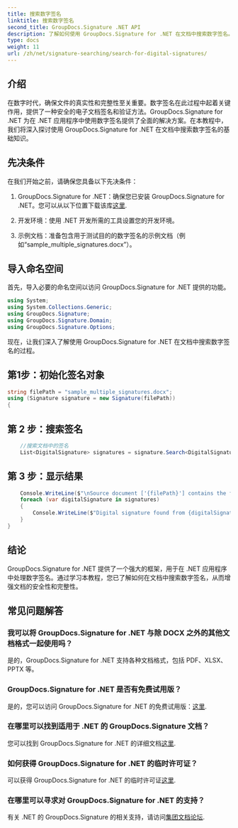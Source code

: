 ```yaml
---
title: 搜索数字签名
linktitle: 搜索数字签名
second_title: GroupDocs.Signature .NET API
description: 了解如何使用 GroupDocs.Signature for .NET 在文档中搜索数字签名。通过此综合功能增强文档安全性和完整性。
type: docs
weight: 11
url: /zh/net/signature-searching/search-for-digital-signatures/
---
```

## 介绍
在数字时代，确保文件的真实性和完整性至关重要。数字签名在此过程中起着关键作用，提供了一种安全的电子文档签名和验证方法。GroupDocs.Signature for .NET 为在 .NET 应用程序中使用数字签名提供了全面的解决方案。在本教程中，我们将深入探讨使用 GroupDocs.Signature for .NET 在文档中搜索数字签名的基础知识。
## 先决条件
在我们开始之前，请确保您具备以下先决条件：
1.  GroupDocs.Signature for .NET：确保您已安装 GroupDocs.Signature for .NET。您可以从以下位置下载该库[这里](https://releases.groupdocs.com/signature/net/).
   
2. 开发环境：使用 .NET 开发所需的工具设置您的开发环境。
   
3. 示例文档：准备包含用于测试目的的数字签名的示例文档（例如“sample_multiple_signatures.docx”）。

## 导入命名空间
首先，导入必要的命名空间以访问 GroupDocs.Signature for .NET 提供的功能。

```csharp
using System;
using System.Collections.Generic;
using GroupDocs.Signature;
using GroupDocs.Signature.Domain;
using GroupDocs.Signature.Options;
```

现在，让我们深入了解使用 GroupDocs.Signature for .NET 在文档中搜索数字签名的过程。
## 第1步：初始化签名对象
```csharp
string filePath = "sample_multiple_signatures.docx";
using (Signature signature = new Signature(filePath))
{
```
## 第 2 步：搜索签名
```csharp
	//搜索文档中的签名
	List<DigitalSignature> signatures = signature.Search<DigitalSignature>(SignatureType.Digital);
```
## 第 3 步：显示结果
```csharp
	Console.WriteLine($"\nSource document ['{filePath}'] contains the following signatures.");
	foreach (var digitalSignature in signatures)
	{
		Console.WriteLine($"Digital signature found from {digitalSignature.SignTime} with validation flag {digitalSignature.IsValid}. Certificate SN {digitalSignature.Certificate?.SerialNumber}");
	}
}
```

## 结论
GroupDocs.Signature for .NET 提供了一个强大的框架，用于在 .NET 应用程序中处理数字签名。通过学习本教程，您已了解如何在文档中搜索数字签名，从而增强文档的安全性和完整性。
## 常见问题解答
### 我可以将 GroupDocs.Signature for .NET 与除 DOCX 之外的其他文档格式一起使用吗？
是的，GroupDocs.Signature for .NET 支持各种文档格式，包括 PDF、XLSX、PPTX 等。
### GroupDocs.Signature for .NET 是否有免费试用版？
是的，您可以访问 GroupDocs.Signature for .NET 的免费试用版：[这里](https://releases.groupdocs.com/).
### 在哪里可以找到适用于 .NET 的 GroupDocs.Signature 文档？
您可以找到 GroupDocs.Signature for .NET 的详细文档[这里](https://reference.groupdocs.com/signature/net/).
### 如何获得 GroupDocs.Signature for .NET 的临时许可证？
可以获得 GroupDocs.Signature for .NET 的临时许可证[这里](https://purchase.groupdocs.com/temporary-license/).
### 在哪里可以寻求对 GroupDocs.Signature for .NET 的支持？
有关 .NET 的 GroupDocs.Signature 的相关支持，请访问[集团文档论坛](https://forum.groupdocs.com/c/signature/13).